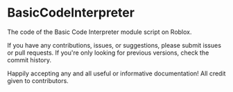# BasicCodeInterpreter
The code of the Basic Code Interpreter module script on Roblox.

If you have any contributions, issues, or suggestions, please submit issues or pull requests.
If you're only looking for previous versions, check the commit history.

Happily accepting any and all useful or informative documentation! All credit given to contributors.
